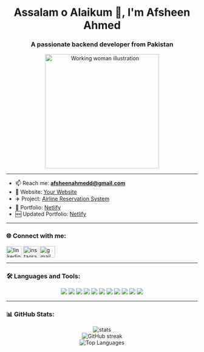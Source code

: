 <h1 align="center">Assalam o Alaikum 👋, I'm Afsheen Ahmed</h1>
<h3 align="center">A passionate backend developer from Pakistan</h3>

<p align="center">
  <img src="PASTE_RAW_URL_HERE" alt="Working woman illustration" width="300" />
</p>

---

- 📫 Reach me: **afsheenahmedd@gmail.com**
- 🔗 Website: [Your Website](https://yourwebsite.com)
- ✈️ Project: [Airline Reservation System](https://yourprojectlink.com)
- 💼 Portfolio: [Netlify](https://yourportfolio.netlify.app)
- 🆕 Updated Portfolio: [Netlify](https://yourupdatedportfolio.netlify.app)

---

### 🌐 Connect with me:

<p align="left">
<a href="https://linkedin.com/in/yourprofile" target="blank"><img align="center" src="https://cdn.jsdelivr.net/npm/simple-icons@v3/icons/linkedin.svg" alt="linkedin" height="30" width="40" /></a>
<a href="https://instagram.com/yourprofile" target="blank"><img align="center" src="https://cdn.jsdelivr.net/npm/simple-icons@v3/icons/instagram.svg" alt="instagram" height="30" width="40" /></a>
<a href="mailto:your-email@gmail.com"><img align="center" src="https://cdn.jsdelivr.net/npm/simple-icons@v3/icons/gmail.svg" alt="gmail" height="30" width="40" /></a>
</p>

---

### 🛠️ Languages and Tools:

<p align="center">
  <img src="https://img.shields.io/badge/PHP-777BB4?style=flat&logo=php&logoColor=white"/>
  <img src="https://img.shields.io/badge/Laravel-E74430?style=flat&logo=laravel&logoColor=white"/>
  <img src="https://img.shields.io/badge/MySQL-4479A1?style=flat&logo=mysql&logoColor=white"/>
  <img src="https://img.shields.io/badge/SQL-CC2927?style=flat&logo=microsoftsqlserver&logoColor=white"/>
  <img src="https://img.shields.io/badge/C%23-239120?style=flat&logo=c-sharp&logoColor=white"/>
  <img src="https://img.shields.io/badge/WordPress-21759B?style=flat&logo=wordpress&logoColor=white"/>
  <img src="https://img.shields.io/badge/JavaScript-F7DF1E?style=flat&logo=javascript&logoColor=black"/>
  <img src="https://img.shields.io/badge/HTML5-E34F26?style=flat&logo=html5&logoColor=white"/>
  <img src="https://img.shields.io/badge/CSS3-1572B6?style=flat&logo=css3&logoColor=white"/>
  <img src="https://img.shields.io/badge/Bootstrap-7952B3?style=flat&logo=bootstrap&logoColor=white"/>
  <img src="https://img.shields.io/badge/Tailwind_CSS-38B2AC?style=flat&logo=tailwind-css&logoColor=white"/>
</p>

---

### 📊 GitHub Stats:

<p align="center">
  <img src="https://github-readme-stats.vercel.app/api?username=yourusername&show_icons=true&locale=en" alt="stats" />
  <br/>
  <img src="https://streak-stats.demolab.com?user=yourusername&theme=default" alt="GitHub streak" />
  <br/>
  <img src="https://github-readme-stats.vercel.app/api/top-langs?username=yourusername&layout=compact" alt="Top Languages" />
</p
